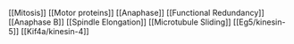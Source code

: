 [[Mitosis]]
[[Motor proteins]]
[[Anaphase]]
[[Functional Redundancy]]
[[Anaphase B]]
[[Spindle Elongation]]
[[Microtubule Sliding]]
[[Eg5/kinesin-5]]
[[Kif4a/kinesin-4]]
